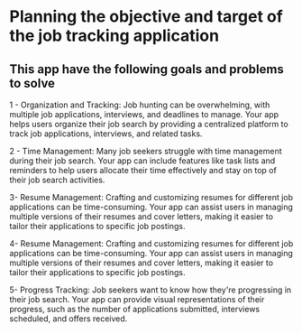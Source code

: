 # Planning the objective and target of the job tracking application

## This app have the following goals and problems to solve

1 - Organization and Tracking: Job hunting can be overwhelming, with multiple job applications, interviews, and deadlines to manage. Your app helps users organize their job search by providing a centralized platform to track job applications, interviews, and related tasks.

2 - Time Management: Many job seekers struggle with time management during their job search. Your app can include features like task lists and reminders to help users allocate their time effectively and stay on top of their job search activities.

3- Resume Management: Crafting and customizing resumes for different job applications can be time-consuming. Your app can assist users in managing multiple versions of their resumes and cover letters, making it easier to tailor their applications to specific job postings.

4- Resume Management: Crafting and customizing resumes for different job applications can be time-consuming. Your app can assist users in managing multiple versions of their resumes and cover letters, making it easier to tailor their applications to specific job postings.

5- Progress Tracking: Job seekers want to know how they're progressing in their job search. Your app can provide visual representations of their progress, such as the number of applications submitted, interviews scheduled, and offers received.